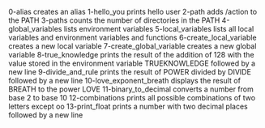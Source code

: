 0-alias creates an alias
1-hello_you prints hello user
2-path adds /action to the PATH
3-paths counts the number of directories in the PATH
4-global_variables lists environment variables
5-local_variables lists all local variables and environment variables and functions
6-create_local_variable creates a new local variable
7-create_global_variable creates a new global variable
8-true_knowledge prints the result of the addition of 128 with the value stored in the environment variable TRUEKNOWLEDGE followed by a new line
9-divide_and_rule prints the result of POWER divided by DIVIDE followed by a new line
10-love_exponent_breath displays the result of BREATH to the power LOVE
11-binary_to_decimal converts a number from base 2 to base 10
12-combinations prints all possible combinations of two letters except oo
13-print_float prints a number with two decimal places followed by a new line 
